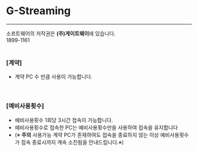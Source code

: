 # G-Streaming

***

소프트웨어의 저작권은 **(주)게이트웨이**에 있습니다.<br>
1899-1161<br><br>


### **[계약]**

- 계약 PC 수 만큼 사용이 가능합니다.<br><br><br>

### **[예비사용횟수]**

- 예비사용횟수 1회당 3시간 접속이 가능합니다.<br>
- 예비사용횟수로 접속한 PC는 예비사용횟수만을 사용하여 접속을 유지합니다<br>
- (※ **주의** 사용가능 계약 PC가 존재하여도 접속을 종료하지 않는 이상 예비사용횟수가 접속 종료시까지 계속 소진됨을 안내드립니다.※)<br>
